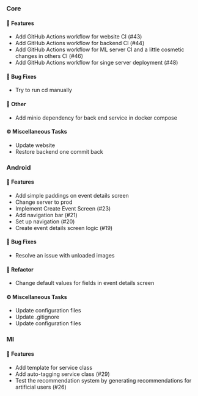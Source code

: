 ### Core

#### <!-- 0 -->🚀 Features

- Add GitHub Actions workflow for website CI (#43)
- Add GitHub Actions workflow for backend CI (#44)
- Add GitHub Actions workflow for ML server CI and a little cosmetic changes in others CI (#46)
- Add GitHub Actions workflow for singe server deployment  (#48)

#### <!-- 1 -->🐛 Bug Fixes

- Try to run cd  manually

#### <!-- 10 -->💼 Other

- Add minio dependency for back end service in docker compose

#### <!-- 7 -->⚙️ Miscellaneous Tasks

- Update website
- Restore backend one commit back



### Android

#### <!-- 0 -->🚀 Features

- Add simple paddings on event details screen
- Change server to prod
- Implement Create Event Screen (#23)
- Add navigation bar (#21)
- Set up navigation (#20)
- Create event details screen logic (#19)

#### <!-- 1 -->🐛 Bug Fixes

- Resolve an issue with unloaded images

#### <!-- 2 -->🚜 Refactor

- Change default values for fields in event details screen

#### <!-- 7 -->⚙️ Miscellaneous Tasks

- Update configuration files
- Update .gitignore
- Update configuration files


### Ml

#### <!-- 0 -->🚀 Features

- Add template for service class
- Add auto-tagging service class (#29)
- Test the recommendation system by generating recommendations for artificial users (#26)


<!-- generated by git-cliff -->
